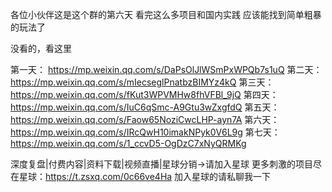 各位小伙伴这是这个群的第六天
看完这么多项目和国内实践
应该能找到简单粗暴的玩法了

没看的，看这里

第一天：
https://mp.weixin.qq.com/s/DaPsOlJlWSmPxWPQb7s1uQ
第二天：
https://mp.weixin.qq.com/s/mIecseglPnatbzBIMYz4kQ
第三天：
https://mp.weixin.qq.com/s/fKut3WPVMHw8fhVFBl_9jQ
第四天：
https://mp.weixin.qq.com/s/IuC6qSmc-A9Gtu3wZxgfdQ
第五天：
https://mp.weixin.qq.com/s/Faow65NoziCwcLHP-ayn7A
第六天：
https://mp.weixin.qq.com/s/IRcQwH10imakNPyk0V6L9g
第七天：
https://mp.weixin.qq.com/s/1_ccvD5-OgDzC7xNyQRMKg


深度复盘|付费内容|资料下载|视频直播|星球分销->请加入星球
更多刺激的项目尽在星球：https://t.zsxq.com/0c66ve4Ha
加入星球的请私聊我一下